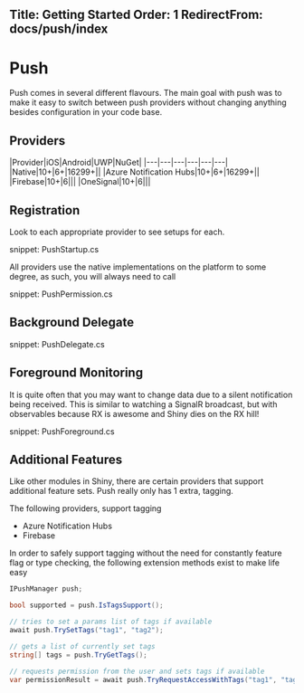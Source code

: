 Title: Getting Started
Order: 1
RedirectFrom: docs/push/index
---

# Push
Push comes in several different flavours.  The main goal with push was to make it easy to switch between push providers without changing anything besides configuration in your code base.


## Providers
|Provider|iOS|Android|UWP|NuGet|
|---|---|---|---|---|---|
|Native|10+|6+|16299+||
|Azure Notification Hubs|10+|6+|16299+||
|Firebase|10+|6|||
|OneSignal|10+|6|||

## Registration
Look to each appropriate provider to see setups for each.  

snippet: PushStartup.cs

All providers use the native implementations on the platform to some degree, as such, you will always need to call

snippet: PushPermission.cs

## Background Delegate
snippet: PushDelegate.cs

## Foreground Monitoring
It is quite often that you may want to change data due to a silent notification being received.  This is similar to watching a SignalR broadcast, but with observables because RX is awesome and Shiny dies on the RX hill!

snippet: PushForeground.cs

## Additional Features
Like other modules in Shiny, there are certain providers that support additional feature sets.  Push really only has 1 extra, tagging.

The following providers, support tagging
* Azure Notification Hubs
* Firebase

In order to safely support tagging without the need for constantly feature flag or type checking, the following extension methods exist to make life easy

```csharp
IPushManager push;

bool supported = push.IsTagsSupport();

// tries to set a params list of tags if available
await push.TrySetTags("tag1", "tag2");

// gets a list of currently set tags
string[] tags = push.TryGetTags(); 

// requests permission from the user and sets tags if available
var permissionResult = await push.TryRequestAccessWithTags("tag1", "tag2");
```